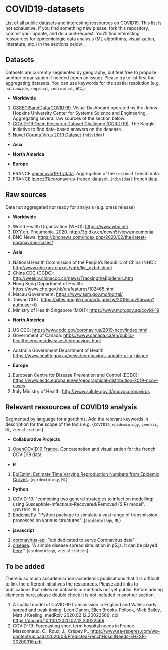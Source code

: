 # COVID19-datasets
List of all public datasets and interesting ressources on COVID19. This list is not exhaustive. If you find something new please, fork this repository, commit your update, and do a pull-request. You'll find interesting ressources for epidemiologic data analysis (ML algorithms, visualization, litterature, etc.) in the sections below.


## Datasets

Datasets are currently segmented by geography, but feel free to propose another organization if needed (open an issue). Please try to list first the aggregating datasets. You can use keywords for the spatial resolution (e.g. `nationwide`, `regional`, `individual`, etc.)

* **Worldwide**

1.  [CSSEGISandData/COVID-19](https://github.com/CSSEGISandData/COVID-19). Visual Dashboard operated by the Johns Hopkins University Center for Systems Science and Engineering. Aggregating several raw sources of the section below.
2. [COVID-19 Open Research Dataset Challenge (CORD-19)](https://www.kaggle.com/allen-institute-for-ai/CORD-19-research-challenge). The Kaggle initiative to find data-based answers on the desease.
3. [Novel Corona Virus 2019 Dataset](https://www.kaggle.com/sudalairajkumar/novel-corona-virus-2019-dataset) `individual`

* **Asia**

* **North America**

* **Europe**
1. FRANCE [opencovid19-fr/data](https://github.com/opencovid19-fr/data). Aggregation of the `regional` french data.
2. FRANCE [lperez31/coronavirus-france-dataset](https://github.com/lperez31/coronavirus-france-dataset). `individual` french data.


## Raw sources
Data not aggregated nor ready for analysis (e.g. press release)

* **Worldwide**
2. World Health Organization (WHO): https://www.who.int/
3. DXY.cn. Pneumonia. 2020. http://3g.dxy.cn/newh5/view/pneumonia. 
4. BNO News: https://bnonews.com/index.php/2020/02/the-latest-coronavirus-cases/  

* **Asia**
1. National Health Commission of the People’s Republic of China (NHC): http://www.nhc.gov.cn/xcs/yqtb/list_gzbd.shtml 
2. China CDC (CCDC): http://weekly.chinacdc.cn/news/TrackingtheEpidemic.htm 
3. Hong Kong Department of Health: https://www.chp.gov.hk/en/features/102465.html 
4. Macau Government: https://www.ssm.gov.mo/portal/ 
5. Taiwan CDC: https://sites.google.com/cdc.gov.tw/2019ncov/taiwan?authuser=0 
6. Ministry of Health Singapore (MOH): https://www.moh.gov.sg/covid-19


* **North America**
1. US CDC: https://www.cdc.gov/coronavirus/2019-ncov/index.html
2. Government of Canada: https://www.canada.ca/en/public-health/services/diseases/coronavirus.html 
* Australia Government Department of Health: https://www.health.gov.au/news/coronavirus-update-at-a-glance 

* **Europe**
1. European Centre for Disease Prevention and Control (ECDC): https://www.ecdc.europa.eu/en/geographical-distribution-2019-ncov-cases 
2. Italy Ministry of Health: http://www.salute.gov.it/nuovocoronavirus


## Relevant ressources of COVID19 analysis

Segmented by language for algorithms. Add the relevant keywords in description for the scope of the tools e.g. {`COVID19`, `epidemiology`, `generic`, `ML`, `vizualization`}.

* **Collaborative Projects**
1. [OpenCOVID19 France](https://github.com/opencovid19-fr). Concatenation and visualization for the french COVID19 data. 

* **R**
1. [EpiEstim: Estimate Time Varying Reproduction Numbers from Epidemic Curves](https://cran.r-project.org/web/packages/EpiEstim/index.html). {`epidemiology`, `ML`}

* **Python**
1. [COVID-19](https://github.com/DmitrySerg/COVID-19). "combining two general strategies to infection modelling: using Susceptible-Infectious-Recovered/Removed (SIR) model". {`COVID19`, `ML`}
2. [EndemicPy](https://github.com/j-i-l/EndemicPy). "Python package to simulate a vast range of transmission processes on various structures". {`epidemiology`, `ML`}

* **javascript**
1. [coronavirus-api](https://github.com/aitahtman/coronavirus-api). "api dedicated to serve Coronavirus data"
2. [disease](https://github.com/xithiox/disease). "A simple disease spread simulation in p5.js. It can be played [here](https://xithiox.github.io/disease/)." {`epidemiology`, `vizualization`}

## To be added
There is so much accademic/non-accedemic publications that it is difficult to link the different initiatives the ressources. Please add links to publications that relies on datasets or methods not yet public. Before adding elements here, please double check it is not included in another section.

1.  A spatial model of CoVID-19 transmission in England and Wales: early spread and peak timing. Leon Danon, Ellen Brooks-Pollock, Mick Bailey, Matt J Keeling. medRxiv 2020.02.12.20022566; doi: https://doi.org/10.1101/2020.02.12.20022566 
2. COVID-19: Forecasting short term hospital needs in France. Massonnaud, C., Roux, J., Crépey P.. https://www.ea-reperes.com/wp-content/uploads/2020/03/PredictedFrenchHospitNeeds-EHESP-20200316.pdf